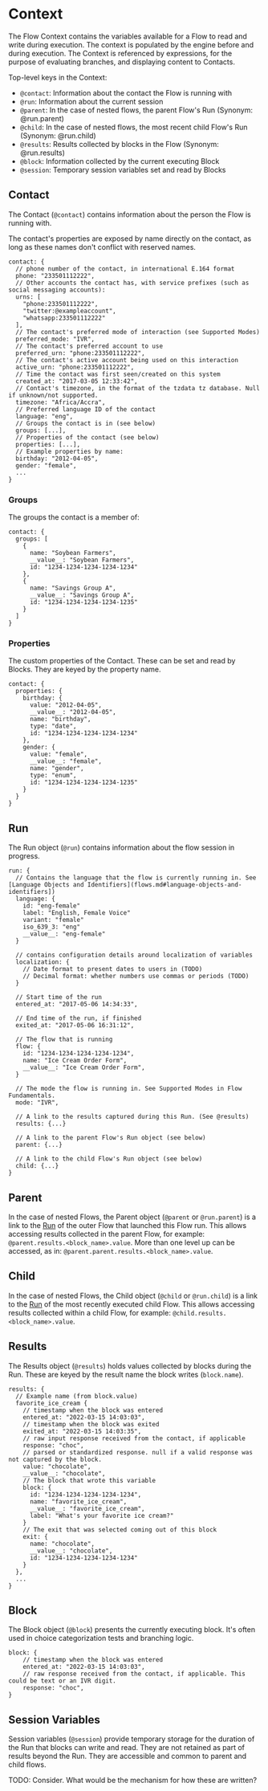 # Context

The Flow Context contains the variables available for a Flow to read and write during execution. The context is populated by the engine before and during execution. The Context is referenced by expressions, for the purpose of evaluating branches, and displaying content to Contacts.

Top-level keys in the Context:

* `@contact`: Information about the contact the Flow is running with
* `@run`: Information about the current session
* `@parent`: In the case of nested flows, the parent Flow's Run (Synonym: @run.parent)
* `@child`: In the case of nested flows, the most recent child Flow's Run (Synonym: @run.child)
* `@results`: Results collected by blocks in the Flow (Synonym: @run.results)
* `@block`: Information collected by the current executing Block
* `@session`: Temporary session variables set and read by Blocks

## Contact

The Contact (`@contact`) contains information about the person the Flow is running with.

The contact's properties are exposed by name directly on the contact, as long as these names don't conflict with reserved names.

```
contact: {
  // phone number of the contact, in international E.164 format
  phone: "233501112222",
  // Other accounts the contact has, with service prefixes (such as social messaging accounts):
  urns: [
    "phone:233501112222",
    "twitter:@exampleaccount",
    "whatsapp:233501112222"
  ],
  // The contact's preferred mode of interaction (see Supported Modes)
  preferred_mode: "IVR",
  // The contact's preferred account to use
  preferred_urn: "phone:233501112222",
  // The contact's active account being used on this interaction
  active_urn: "phone:233501112222",
  // Time the contact was first seen/created on this system
  created_at: "2017-03-05 12:33:42",
  // Contact's timezone, in the format of the tzdata tz database. Null if unknown/not supported.
  timezone: "Africa/Accra",
  // Preferred language ID of the contact
  language: "eng",
  // Groups the contact is in (see below)
  groups: [...],
  // Properties of the contact (see below)
  properties: [...],
  // Example properties by name:
  birthday: "2012-04-05",
  gender: "female",
  ...
}
```

### Groups

The groups the contact is a member of:

```
contact: {
  groups: [
    {
      name: "Soybean Farmers",
      __value__: "Soybean Farmers",
      id: "1234-1234-1234-1234-1234"
    },
    {
      name: "Savings Group A",
      __value__: "Savings Group A",
      id: "1234-1234-1234-1234-1235"
    }
  ]
}
```

### Properties

The custom properties of the Contact. These can be set and read by Blocks. They are keyed by the property name.

```
contact: {
  properties: {
    birthday: {
      value: "2012-04-05",
      __value__: "2012-04-05",
      name: "birthday",
      type: "date",
      id: "1234-1234-1234-1234-1234"
    },
    gender: {
      value: "female",
      __value__: "female",
      name: "gender",
      type: "enum",
      id: "1234-1234-1234-1234-1235"
    }
  }
}
```

## Run

The Run object (`@run`) contains information about the flow session in progress.

```
run: {
  // Contains the language that the flow is currently running in. See [Language Objects and Identifiers](flows.md#language-objects-and-identifiers])
  language: {
    id: "eng-female"
    label: "English, Female Voice"
    variant: "female"
    iso_639_3: "eng"
    __value__: "eng-female"
  }

  // contains configuration details around localization of variables
  localization: {
    // Date format to present dates to users in (TODO)
    // Decimal format: whether numbers use commas or periods (TODO)
  }

  // Start time of the run
  entered_at: "2017-05-06 14:34:33",

  // End time of the run, if finished
  exited_at: "2017-05-06 16:31:12",

  // The flow that is running
  flow: {
    id: "1234-1234-1234-1234-1234",
    name: "Ice Cream Order Form",
    __value__: "Ice Cream Order Form",
  }

  // The mode the flow is running in. See Supported Modes in Flow Fundamentals.
  mode: "IVR",

  // A link to the results captured during this Run. (See @results)
  results: {...}

  // A link to the parent Flow's Run object (see below)
  parent: {...}

  // A link to the child Flow's Run object (see below)
  child: {...}
}
```

## Parent

In the case of nested Flows, the Parent object (`@parent` or `@run.parent`) is a link to the [Run](context.md#Run) of the outer Flow that launched this Flow run. This allows accessing results collected in the parent Flow, for example: `@parent.results.<block_name>.value`. More than one level up can be accessed, as in: `@parent.parent.results.<block_name>.value`.

## Child

In the case of nested Flows, the Child object (`@child` or `@run.child`) is a link to the [Run](context.md#Run) of the most recently executed child Flow. This allows accessing results collected within a child Flow, for example: `@child.results.<block_name>.value`.

## Results

The Results object (`@results`) holds values collected by blocks during the Run. These are keyed by the result name the block writes (`block.name`).

```
results: {
  // Example name (from block.value)
  favorite_ice_cream {
    // timestamp when the block was entered
    entered_at: "2022-03-15 14:03:03",
    // timestamp when the block was exited
    exited_at: "2022-03-15 14:03:35",
    // raw input response received from the contact, if applicable
    response: "choc",
    // parsed or standardized response. null if a valid response was not captured by the block.
    value: "chocolate",
    __value__: "chocolate",
    // The block that wrote this variable
    block: {
      id: "1234-1234-1234-1234-1234",
      name: "favorite_ice_cream",
      __value__: "favorite_ice_cream",
      label: "What's your favorite ice cream?"
    }
    // The exit that was selected coming out of this block
    exit: {
      name: "chocolate",
      __value__: "chocolate",
      id: "1234-1234-1234-1234-1234"
    }
  },
  ...
}
```

## Block

The Block object (`@block`) presents the currently executing block. It's often used in choice categorization tests and branching logic.

```
block: {
    // timestamp when the block was entered
    entered_at: "2022-03-15 14:03:03",
    // raw response received from the contact, if applicable. This could be text or an IVR digit.
    response: "choc",
}
```

## Session Variables

Session variables (`@session`) provide temporary storage for the duration of the Run that blocks can write and read. They are not retained as part of results beyond the Run. They are accessible and common to parent and child flows.

TODO: Consider. What would be the mechanism for how these are written?
